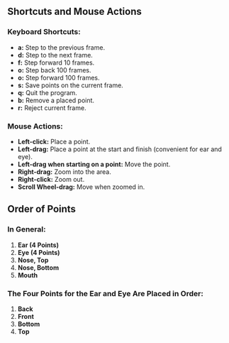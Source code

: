 ## Shortcuts and Mouse Actions

### Keyboard Shortcuts:
- **a:** Step to the previous frame.
- **d:** Step to the next frame.
- **f:** Step forward 10 frames.
- **o:** Step back 100 frames.
- **o:** Step forward 100 frames.
- **s:** Save points on the current frame.
- **q:** Quit the program.
- **b:** Remove a placed point.
- **r:** Reject current frame.

### Mouse Actions:
- **Left-click:** Place a point.
- **Left-drag:** Place a point at the start and finish (convenient for ear and eye).
- **Left-drag when starting on a point:** Move the point.
- **Right-drag:** Zoom into the area.
- **Right-click:** Zoom out.
- **Scroll Wheel-drag:** Move when zoomed in.

## Order of Points

### In General:

1. **Ear (4 Points)**
2. **Eye (4 Points)**
3. **Nose, Top**
4. **Nose, Bottom**
5. **Mouth**

### The Four Points for the Ear and Eye Are Placed in Order:

1. **Back**
2. **Front**
3. **Bottom**
4. **Top**
